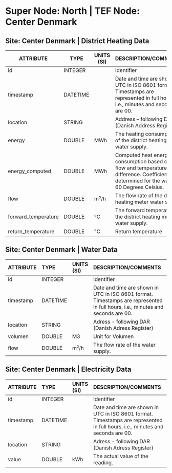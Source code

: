 # Super Node: North | TEF Node: Center Denmark

## Site: Center Denmark | District Heating Data 

| ATTRIBUTE   | TYPE   | UNITS (SI)   | DESCRIPTION/COMMENTS   |
|-------------|--------|--------------|------------------------|
| id                   | INTEGER  |            | Identifier                                                                             |
| timestamp            | DATETIME |            | Date and time are shown in UTC in ISO 8601 format. Timestamps are represented in full hours, i.e., minutes and seconds are 00. |
| location             | STRING   |            | Address – following DAR (Danish Address Register)                                     |
| energy               | DOUBLE   | MWh        | The heating consumption of the district heating meter water supply.                   |
| energy_computed      | DOUBLE   | MWh        | Computed heat energy consumption based on the flow and temperature difference. Coefficients are determined for the water at 60 Degrees Celsius. |
| flow                 | DOUBLE   | m³/h       | The flow rate of the district heating meter water supply.                             |
| forward_temperature  | DOUBLE   | °C         | The forward temperature of the district heating meter water supply.                   |
| return_temperature   | DOUBLE   | °C         | Return temperature     

## Site: Center Denmark | Water Data 

| ATTRIBUTE   | TYPE     | UNITS (SI)   | DESCRIPTION/COMMENTS                                                                                                           |
|:------------|:---------|:-------------|:-------------------------------------------------------------------------------------------------------------------------------|
| id          | INTEGER  |           | Identifier                                                                                                                     |
| timestamp   | DATETIME |           | Date and time are shown in UTC in ISO 8601 format. Timestamps are represented in full hours, i.e., minutes and seconds are 00. |
| location    | STRING   |           | Adress - following DAR (Danish Adress Register)                                                                                |
| volumen     | DOUBLE   | M3           | Unit for Volumen                                                                                                               |
| flow        | DOUBLE   | m³/h         | The flow rate of the water supply.                                                                                             |

## Site: Center Denmark | Electricity Data 

| ATTRIBUTE   | TYPE     | UNITS (SI)   | DESCRIPTION/COMMENTS                                                                                                           |
|:------------|:---------|:-------------|:-------------------------------------------------------------------------------------------------------------------------------|
| id          | INTEGER  |           | Identifier                                                                                                                     |
| timestamp   | DATETIME |           | Date and time are shown in UTC in ISO 8601 format. Timestamps are represented in full hours, i.e., minutes and seconds are 00. |
| location    | STRING   |           | Adress - following DAR (Danish Adress Register)                                                                                |
| value       | DOUBLE   | kWh          | The actual value of the reading.                                                                                               |
